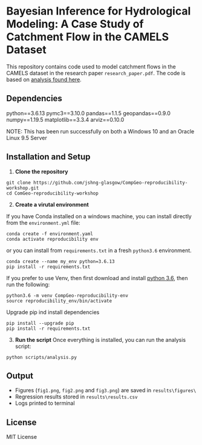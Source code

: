 # Bayesian Inference for Hydrological Modeling: A Case Study of Catchment Flow in the CAMELS Dataset
This repository contains code used to model catchment flows in the CAMELS dataset in the research paper `research_paper.pdf`. The code is based on [analysis found here](https://waterprogramming.wordpress.com/2024/04/11/introduction-to-bayesian-regression-using-pymc/).

## Dependencies
python==3.6.13
pymc3==3.10.0
pandas==1.1.5
geopandas==0.9.0
numpy==1.19.5
matplotlib==3.3.4
arviz==0.10.0

NOTE: This has been run successfully on both a Windows 10 and an Oracle Linux 9.5 Server

## Installation and Setup
1. **Clone the repository**
```
git clone https://github.com/jshng-glasgow/CompGeo-reproducibility-workshop.git
cd ComGeo-reproducibility-workshop
```
2. **Create a virutal environment**

If you have Conda installed on a windows machine, you can install directly from the `environment.yml` file:
```
conda create -f environment.yaml
conda activate reproducibility env
```
or you can install from `requirements.txt` in a fresh `python3.6` environment.
``` 
conda create --name my_env python=3.6.13
pip install -r requirements.txt
```
If you prefer to use Venv, then first download and install [python 3.6](https://www.python.org/downloads/release/python-360/), then run the following:
```
python3.6 -m venv CompGeo-reproducibility-env
source reproducibility_env/bin/activate 
```
Upgrade pip ind install dependencies
```
pip install --upgrade pip
pip install -r requirements.txt
```
3. **Run the script**
Once everything is installed, you can run the analysis script:
```
python scripts/analysis.py
```
## Output
* Figures (`fig1.png`, `fig2.png` and `fig3.png`) are saved in `results\figures\`
* Regression results stored in `results\results.csv`
* Logs printed to terminal

## License
MIT License